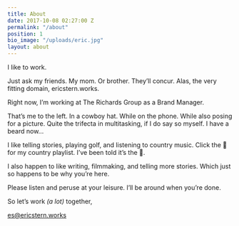 ```yaml
---
title: About
date: 2017-10-08 02:27:00 Z
permalink: "/about"
position: 1
bio_image: "/uploads/eric.jpg"
layout: about
---
```






I like to work.

Just ask my friends. My mom. Or brother. They’ll concur. Alas, the very fitting domain, ericstern.works.

Right now, I’m working at The Richards Group as a Brand Manager.

That’s me to the left. In a cowboy hat. While on the phone. While also posing for a picture. Quite the trifecta in multitasking, if I do say so myself. I have a beard now…

I like telling stories, playing golf, and listening to country music. Click the 🐐 for my country playlist. I’ve been told it’s the 🐐.

I also happen to like writing, filmmaking, and telling more stories. Which just so happens to be why you’re here.

Please listen and peruse at your leisure. I’ll be around when you’re done.

So let’s work *(a lot)* together,

[es@ericstern.works](mailto:es@ericstern.works)